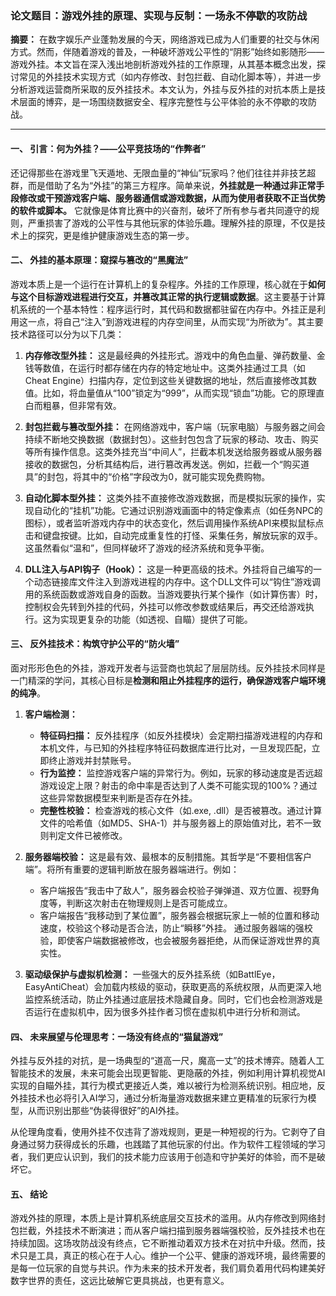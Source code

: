 
### **论文题目：游戏外挂的原理、实现与反制：一场永不停歇的攻防战**

**摘要：** 在数字娱乐产业蓬勃发展的今天，网络游戏已成为人们重要的社交与休闲方式。然而，伴随着游戏的普及，一种破坏游戏公平性的“阴影”始终如影随形——游戏外挂。本文旨在深入浅出地剖析游戏外挂的工作原理，从其基本概念出发，探讨常见的外挂技术实现方式（如内存修改、封包拦截、自动化脚本等），并进一步分析游戏运营商所采取的反外挂技术。本文认为，外挂与反外挂的对抗本质上是技术层面的博弈，是一场围绕数据安全、程序完整性与公平体验的永不停歇的攻防战。

---

#### **一、 引言：何为外挂？——公平竞技场的“作弊者”**

还记得那些在游戏里飞天遁地、无限血量的“神仙”玩家吗？他们往往并非技艺超群，而是借助了名为“外挂”的第三方程序。简单来说，**外挂就是一种通过非正常手段修改或干预游戏客户端、服务器通信或游戏数据，从而为使用者获取不正当优势的软件或脚本。** 它就像是体育比赛中的兴奋剂，破坏了所有参与者共同遵守的规则，严重损害了游戏的公平性与其他玩家的体验乐趣。理解外挂的原理，不仅是技术上的探究，更是维护健康游戏生态的第一步。

#### **二、 外挂的基本原理：窥探与篡改的“黑魔法”**

游戏本质上是一个运行在计算机上的复杂程序。外挂的工作原理，核心就在于**如何与这个目标游戏进程进行交互，并篡改其正常的执行逻辑或数据**。这主要基于计算机系统的一个基本特性：程序运行时，其代码和数据都驻留在内存中。外挂正是利用这一点，将自己“注入”到游戏进程的内存空间里，从而实现“为所欲为”。其主要技术路径可以分为以下几类：

1.  **内存修改型外挂：**
    这是最经典的外挂形式。游戏中的角色血量、弹药数量、金钱等数值，在运行时都存储在内存的特定地址中。这类外挂通过工具（如Cheat Engine）扫描内存，定位到这些关键数据的地址，然后直接修改其数值。比如，将血量值从“100”锁定为“999”，从而实现“锁血”功能。它的原理直白而粗暴，但非常有效。

2.  **封包拦截与篡改型外挂：**
    在网络游戏中，客户端（玩家电脑）与服务器之间会持续不断地交换数据（数据封包）。这些封包包含了玩家的移动、攻击、购买等所有操作信息。这类外挂充当“中间人”，拦截本机发送给服务器或从服务器接收的数据包，分析其结构后，进行篡改再发送。例如，拦截一个“购买道具”的封包，将其中的“价格”字段改为0，就可能实现免费购物。

3.  **自动化脚本型外挂：**
    这类外挂不直接修改游戏数据，而是模拟玩家的操作，实现自动化的“挂机”功能。它通过识别游戏画面中的特定像素点（如任务NPC的图标），或者监听游戏内存中的状态变化，然后调用操作系统API来模拟鼠标点击和键盘按键。比如，自动完成重复性的打怪、采集任务，解放玩家的双手。这虽然看似“温和”，但同样破坏了游戏的经济系统和竞争平衡。

4.  **DLL注入与API钩子（Hook）：**
    这是一种更高级的技术。外挂将自己编写的一个动态链接库文件注入到游戏进程的内存中。这个DLL文件可以“钩住”游戏调用的系统函数或游戏自身的函数。当游戏要执行某个操作（如计算伤害）时，控制权会先转到外挂的代码，外挂可以修改参数或结果后，再交还给游戏执行。这为实现更复杂的功能（如透视、自瞄）提供了可能。

#### **三、 反外挂技术：构筑守护公平的“防火墙”**

面对形形色色的外挂，游戏开发者与运营商也筑起了层层防线。反外挂技术同样是一门精深的学问，其核心目标是**检测和阻止外挂程序的运行，确保游戏客户端环境的纯净**。

1.  **客户端检测：**
    *   **特征码扫描：** 反外挂程序（如反外挂模块）会定期扫描游戏进程的内存和本机文件，与已知的外挂程序特征码数据库进行比对，一旦发现匹配，立即终止游戏并封禁账号。
    *   **行为监控：** 监控游戏客户端的异常行为。例如，玩家的移动速度是否远超游戏设定上限？射击的命中率是否达到了人类不可能实现的100%？通过这些异常数据模型来判断是否存在外挂。
    *   **完整性校验：** 检查游戏的核心文件（如.exe, .dll）是否被篡改。通过计算文件的哈希值（如MD5、SHA-1）并与服务器上的原始值对比，若不一致则判定文件已被修改。

2.  **服务器端校验：**
    这是最有效、最根本的反制措施。其哲学是“不要相信客户端”。将所有重要的逻辑判断放在服务器端进行。例如：
    *   客户端报告“我击中了敌人”，服务器会校验子弹弹道、双方位置、视野角度等，判断这次射击在物理规则上是否可能成立。
    *   客户端报告“我移动到了某位置”，服务器会根据玩家上一帧的位置和移动速度，校验这个移动是否合法，防止“瞬移”外挂。
    通过服务器端的强校验，即使客户端数据被修改，也会被服务器拒绝，从而保证游戏世界的真实性。

3.  **驱动级保护与虚拟机检测：**
    一些强大的反外挂系统（如BattlEye， EasyAntiCheat）会加载内核级的驱动，获取更高的系统权限，从而更深入地监控系统活动，防止外挂通过底层技术隐藏自身。同时，它们也会检测游戏是否运行在虚拟机中，因为很多外挂作者习惯在虚拟机中进行分析和测试。

#### **四、 未来展望与伦理思考：一场没有终点的“猫鼠游戏”**

外挂与反外挂的对抗，是一场典型的“道高一尺，魔高一丈”的技术博弈。随着人工智能技术的发展，未来可能会出现更智能、更隐蔽的外挂，例如利用计算机视觉AI实现的自瞄外挂，其行为模式更接近人类，难以被行为检测系统识别。相应地，反外挂技术也必将引入AI学习，通过分析海量游戏数据来建立更精准的玩家行为模型，从而识别出那些“伪装得很好”的AI外挂。

从伦理角度看，使用外挂不仅违背了游戏规则，更是一种短视的行为。它剥夺了自身通过努力获得成长的乐趣，也践踏了其他玩家的付出。作为软件工程领域的学习者，我们更应认识到，我们的技术能力应该用于创造和守护美好的体验，而不是破坏它。

#### **五、 结论**

游戏外挂的原理，本质上是计算机系统底层交互技术的滥用。从内存修改到网络封包拦截，外挂技术不断演进；而从客户端扫描到服务器端强校验，反外挂技术也在持续加固。这场攻防战没有终点，它不断推动着双方技术在对抗中升级。然而，技术只是工具，真正的核心在于人心。维护一个公平、健康的游戏环境，最终需要的是每一位玩家的自觉与共识。作为未来的技术开发者，我们肩负着用代码构建美好数字世界的责任，这远比破解它更具挑战，也更有意义。
